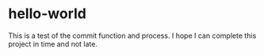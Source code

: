 # hello-world

This is a test of the commit function and process.
I hope I can complete this project in time and not late.
